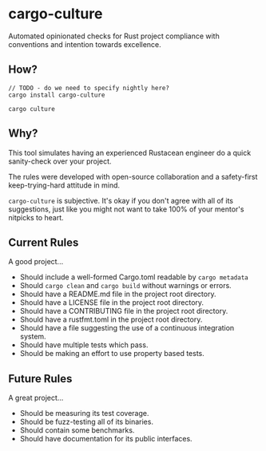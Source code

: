 # cargo-culture

Automated opinionated checks for Rust project compliance with conventions and intention towards excellence.
## How?

```
// TODO - do we need to specify nightly here?
cargo install cargo-culture

cargo culture
```

## Why?

This tool simulates having an experienced Rustacean engineer do a quick sanity-check over your project.

The rules were developed with open-source collaboration and a safety-first keep-trying-hard attitude in mind.

`cargo-culture` is subjective. It's okay if you don't agree with all of its suggestions, just like you might not
want to take 100% of your mentor's nitpicks to heart.

## Current Rules

A good project...

* Should include a well-formed Cargo.toml readable by `cargo metadata`
* Should `cargo clean` and `cargo build` without warnings or errors.
* Should have a README.md file in the project root directory.
* Should have a LICENSE file in the project root directory.
* Should have a CONTRIBUTING file in the project root directory.
* Should have a rustfmt.toml in the project root directory.
* Should have a file suggesting the use of a continuous integration system.
* Should have multiple tests which pass.
* Should be making an effort to use property based tests.

## Future Rules

A great project...

* Should be measuring its test coverage.
* Should be fuzz-testing all of its binaries.
* Should contain some benchmarks.
* Should have documentation for its public interfaces.

